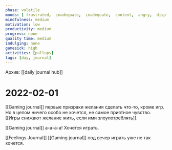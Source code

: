 ```yaml
---
phase: volatile
moods: [ frustrated,  inadequate,  inadequate,  content,  angry,  displeased,  content,  sad,  sad,  dismayed, ]
mindfulness: medium
motivation: low
productivity: medium
progress: none
quality time: medium
indulging: none
gamesick: high
activities: [pullups]
tags: [day, journal]
---
```

Архив: [[daily journal hub]]
# 2022-02-01
[[Gaming journal]] первые призраки желания сделать что-то, кроме игр. Но в целом ничего особо не хочется, не самое приятное чувство. [[Игры снижают желание жить, если ими злоупотреблять]].

[[Gaming journal]] а-а-а-а! Хочется играть.

[[Feelings Journal]]  [[Gaming journal]]  под вечер играть уже не так хочется. 
